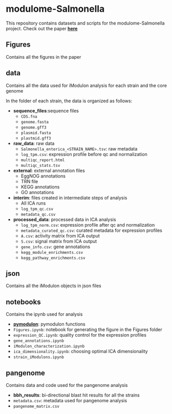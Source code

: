 # modulome-Salmonella
This repository contains datasets and scripts for the modulome-Salmonella project. Check out the paper [**here**]([https://www.biorxiv.org/content/10.1101/2022.01.11.475931v1](https://journals.asm.org/doi/10.1128/msystems.00467-22))

## **Figures**

Contains all the figures in the paper

## **data**

Contains all the data used for iModulon analysis for each strain and the core genome

In the folder of each strain, the data is organized as follows:
- **sequence_files**:sequence files
   - `CDS.fna`
   - `genome.fasta`
   - `genome.gff3`
   - `plasmid.fasta`
   - `plastmid.gff3`
- **raw_data**: raw data
   - `Salmonella_enterica_<STRAIN_NAME>.tsv`: raw metadata
   - `log_tpm.csv`: expression profile before qc and normalization
   - `multiqc_report.html`
   - `multiqc_stats.tsv`
- **external**: external annotation files
   - EggNOG annotations
   - TRN file
   - KEGG annotations
   - GO annotations
- **interim**: files created in intermediate steps of analysis
   - All ICA runs
   - `log_tpm_qc.csv`
   - `metadata_qc.csv`
- **processed_data**: processed data in ICA analysis
   - `log_tpm_norm.csv`: expression profile after qc and normalization
   - `metadata_curated_qc.csv`: curated metadata for expression profiles
   - `A.csv`: activity matrix from ICA output
   - `S.csv`: signal matrix from ICA output
   - `gene_info.csv`: gene annotations
   - `kegg_module_enrichments.csv`
   - `kegg_pathway_enrichments.csv`
## **json**

Contains all the iModulon objects in json files

## **notebooks**

Contains the ipynb used for analysis

- [**pymodulon**](https://github.com/SBRG/pymodulon): pymodulon functions
- `Figures.ipynb`: notebook for generating the figure in the Figures folder
- `expression_QC.ipynb`: quality control for the expression profiles
- `gene_annotations.ipynb`
- `iModulon_characterization.ipynb`
- `ica_dimensionality.ipynb`: choosing optimal ICA dimensionality
- `strain_iModulons.ipynb`

## **pangenome**

Contains data and code used for the pangenome analysis

- **bbh_results**: bi-directional blast hit results for all the strains
- `metadata.csv`: metadata used for pangenome analysis
- `pangenome_matrix.csv`
